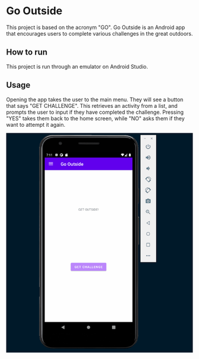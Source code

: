 # Go Outside

This project is based on the acronym "GO". Go Outside is an Android app that encourages users to complete various challenges in the great outdoors.

## How to run

This project is run through an emulator on Android Studio.

## Usage

Opening the app takes the user to the main menu. They will see a button that says "GET CHALLENGE". This retrieves an activity from a list, and prompts the user to input if they have completed the challenge. Pressing "YES" takes them back to the home screen, while "NO" asks them if they want to attempt it again.

![](https://github.com/Sterlst/Go-Outside/blob/master/Go%20Outside%20Demo%20Gif.gif)
